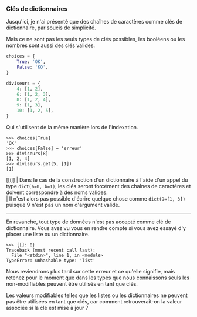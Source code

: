 ### Clés de dictionnaires

Jusqu'ici, je n'ai présenté que des chaînes de caractères comme clés de dictionnaire, par soucis de simplicité.

Mais ce ne sont pas les seuls types de clés possibles, les booléens ou les nombres sont aussi des clés valides.

```python
choices = {
    True: 'OK',
    False: 'KO',
}

diviseurs = {
    4: [1, 2],
    6: [1, 2, 3],
    8: [1, 2, 4],
    9: [1, 3],
    10: [1, 2, 5],
}
```

Qui s'utilisent de la même manière lors de l'indexation.

```pycon
>>> choices[True]
'OK'
>>> choices[False] = 'erreur'
>>> diviseurs[8]
[1, 2, 4]
>>> diviseurs.get(5, [1])
[1]
```

[[i]]
| Dans le cas de la construction d'un dictionnaire à l'aide d'un appel du type `dict(a=0, b=1)`, les clés seront forcément des chaînes de caractères et doivent correspondre à des noms valides.  
| Il n'est alors pas possible d'écrire quelque chose comme `dict(9=[1, 3])` puisque 9 n'est pas un nom d'argument valide.

--------------------

En revanche, tout type de données n'est pas accepté comme clé de dictionnaire.
Vous avez vu vous en rendre compte si vous avez essayé d'y placer une liste ou un dictionnaire.

```pycon
>>> {[]: 0}
Traceback (most recent call last):
  File "<stdin>", line 1, in <module>
TypeError: unhashable type: 'list'
```

Nous reviendrons plus tard sur cette erreur et ce qu'elle signifie, mais retenez pour le moment que dans les types que nous connaissons seuls les non-modifiables peuvent être utilisés en tant que clés.

Les valeurs modifiables telles que les listes ou les dictionnaires ne peuvent pas être utilisées en tant que clés, car comment retrouverait-on la valeur associée si la clé est mise à jour ?
